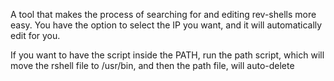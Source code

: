  A tool that makes the process of searching for and editing rev-shells more easy. You have the option to select the IP you want, and it will automatically edit for you.

If you want to have the script inside the PATH, run the path script, which will move the rshell file to /usr/bin, and then the path file, will auto-delete
